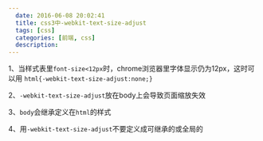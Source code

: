 ```yaml
---
  date: 2016-06-08 20:02:41
  title: css3中-webkit-text-size-adjust
  tags: [css]
  categories: [前端, css]
  description:
---
```


1、当样式表里`font-size<12px`时，chrome浏览器里字体显示仍为12px，这时可以用 `html{-webkit-text-size-adjust:none;}`

2、`-webkit-text-size-adjust`放在body上会导致页面缩放失效

3、`body`会继承定义在`html`的样式

4、用`-webkit-text-size-adjust`不要定义成可继承的或全局的


